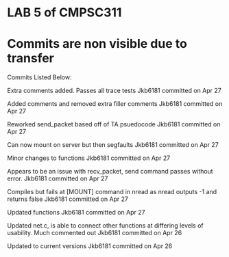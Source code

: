 # LAB 5 of CMPSC311
# Commits are non visible due to transfer

Commits Listed Below:

Extra comments added. Passes all trace tests
Jkb6181 committed on Apr 27

Added comments and removed extra filler comments
Jkb6181 committed on Apr 27

Reworked send_packet based off of TA psuedocode
Jkb6181 committed on Apr 27

Can now mount on server but then segfaults
Jkb6181 committed on Apr 27

Minor changes to functions
Jkb6181 committed on Apr 27

Appears to be an issue with recv_packet, send command passes without error.
Jkb6181 committed on Apr 27

Compiles but fails at [MOUNT] command in nread as nread outputs -1 and returns false
Jkb6181 committed on Apr 27

Updated functions
Jkb6181 committed on Apr 27

Updated net.c, is able to connect other functions at differing levels of usability. Much commented out
Jkb6181 committed on Apr 26

Updated to current versions
Jkb6181 committed on Apr 26
